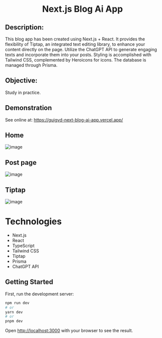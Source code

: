<h1 align="center">Next.js Blog Ai App</h1> 

## Description:

This blog app has been created using Next.js + React. It provides the flexibility of Tiptap, an integrated text editing library, to enhance your content directly on the page. Utilize the ChatGPT API to generate engaging texts and incorporate them into your posts. Styling is accomplished with Tailwind CSS, complemented by Heroicons for icons. The database is managed through Prisma.

## Objective:

Study in practice.

## Demonstration
See online at: https://guigvd-next-blog-ai-app.vercel.app/

## Home
![image](https://github.com/guigvd/next-blog-ai-app/assets/100156111/a642a46c-c3ed-47f1-a122-fd70518882cc)

## Post page
![image](https://github.com/guigvd/next-blog-ai-app/assets/100156111/087d2897-af6b-4838-acf6-bd23313af219)

## Tiptap
![image](https://github.com/guigvd/next-blog-ai-app/assets/100156111/af5da588-827e-4a21-b28d-550fd448b0ce)


# Technologies

- Next.js
- React
- TypeScript
- Tailwind CSS
- Tiptap
- Prisma
- ChatGPT API

##


## Getting Started

First, run the development server:

```bash
npm run dev
# or
yarn dev
# or
pnpm dev
```

Open [http://localhost:3000](http://localhost:3000) with your browser to see the result.
